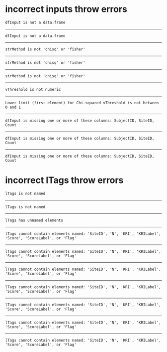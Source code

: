 # incorrect inputs throw errors

    dfInput is not a data.frame

---

    dfInput is not a data.frame

---

    strMethod is not 'chisq' or 'fisher'

---

    strMethod is not 'chisq' or 'fisher'

---

    strMethod is not 'chisq' or 'fisher'

---

    vThreshold is not numeric

---

    Lower limit (first element) for Chi-squared vThreshold is not between 0 and 1

---

    dfInput is missing one or more of these columns: SubjectID, SiteID, Count

---

    dfInput is missing one or more of these columns: SubjectID, SiteID, Count

---

    dfInput is missing one or more of these columns: SubjectID, SiteID, Count

# incorrect lTags throw errors

    lTags is not named

---

    lTags is not named

---

    lTags has unnamed elements

---

    lTags cannot contain elements named: 'SiteID', 'N', 'KRI', 'KRILabel', 'Score', 'ScoreLabel', or 'Flag'

---

    lTags cannot contain elements named: 'SiteID', 'N', 'KRI', 'KRILabel', 'Score', 'ScoreLabel', or 'Flag'

---

    lTags cannot contain elements named: 'SiteID', 'N', 'KRI', 'KRILabel', 'Score', 'ScoreLabel', or 'Flag'

---

    lTags cannot contain elements named: 'SiteID', 'N', 'KRI', 'KRILabel', 'Score', 'ScoreLabel', or 'Flag'

---

    lTags cannot contain elements named: 'SiteID', 'N', 'KRI', 'KRILabel', 'Score', 'ScoreLabel', or 'Flag'

---

    lTags cannot contain elements named: 'SiteID', 'N', 'KRI', 'KRILabel', 'Score', 'ScoreLabel', or 'Flag'

---

    lTags cannot contain elements named: 'SiteID', 'N', 'KRI', 'KRILabel', 'Score', 'ScoreLabel', or 'Flag'

